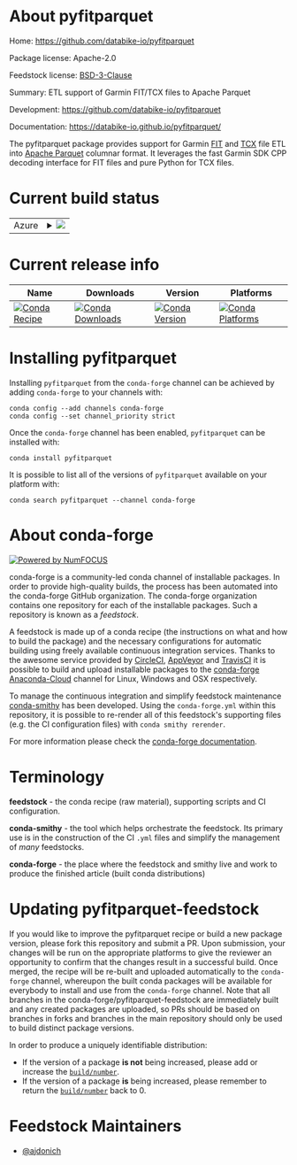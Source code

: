 About pyfitparquet
==================

Home: https://github.com/databike-io/pyfitparquet

Package license: Apache-2.0

Feedstock license: [BSD-3-Clause](https://github.com/conda-forge/pyfitparquet-feedstock/blob/master/LICENSE.txt)

Summary: ETL support of Garmin FIT/TCX files to Apache Parquet

Development: https://github.com/databike-io/pyfitparquet

Documentation: https://databike-io.github.io/pyfitparquet/

The pyfitparquet package provides support for Garmin [FIT](https://developer.garmin.com/fit/overview/) and
[TCX](https://en.wikipedia.org/wiki/Training_Center_XML) file ETL into [Apache Parquet](https://parquet.apache.org/)
columnar format. It leverages the fast Garmin SDK CPP decoding interface for FIT files and pure Python for TCX files.


Current build status
====================


<table>
    
  <tr>
    <td>Azure</td>
    <td>
      <details>
        <summary>
          <a href="https://dev.azure.com/conda-forge/feedstock-builds/_build/latest?definitionId=12085&branchName=master">
            <img src="https://dev.azure.com/conda-forge/feedstock-builds/_apis/build/status/pyfitparquet-feedstock?branchName=master">
          </a>
        </summary>
        <table>
          <thead><tr><th>Variant</th><th>Status</th></tr></thead>
          <tbody><tr>
              <td>linux_64_arrow_cpp3.0.0python3.10.____cpython</td>
              <td>
                <a href="https://dev.azure.com/conda-forge/feedstock-builds/_build/latest?definitionId=12085&branchName=master">
                  <img src="https://dev.azure.com/conda-forge/feedstock-builds/_apis/build/status/pyfitparquet-feedstock?branchName=master&jobName=linux&configuration=linux_64_arrow_cpp3.0.0python3.10.____cpython" alt="variant">
                </a>
              </td>
            </tr><tr>
              <td>linux_64_arrow_cpp3.0.0python3.7.____cpython</td>
              <td>
                <a href="https://dev.azure.com/conda-forge/feedstock-builds/_build/latest?definitionId=12085&branchName=master">
                  <img src="https://dev.azure.com/conda-forge/feedstock-builds/_apis/build/status/pyfitparquet-feedstock?branchName=master&jobName=linux&configuration=linux_64_arrow_cpp3.0.0python3.7.____cpython" alt="variant">
                </a>
              </td>
            </tr><tr>
              <td>linux_64_arrow_cpp3.0.0python3.8.____cpython</td>
              <td>
                <a href="https://dev.azure.com/conda-forge/feedstock-builds/_build/latest?definitionId=12085&branchName=master">
                  <img src="https://dev.azure.com/conda-forge/feedstock-builds/_apis/build/status/pyfitparquet-feedstock?branchName=master&jobName=linux&configuration=linux_64_arrow_cpp3.0.0python3.8.____cpython" alt="variant">
                </a>
              </td>
            </tr><tr>
              <td>linux_64_arrow_cpp3.0.0python3.9.____cpython</td>
              <td>
                <a href="https://dev.azure.com/conda-forge/feedstock-builds/_build/latest?definitionId=12085&branchName=master">
                  <img src="https://dev.azure.com/conda-forge/feedstock-builds/_apis/build/status/pyfitparquet-feedstock?branchName=master&jobName=linux&configuration=linux_64_arrow_cpp3.0.0python3.9.____cpython" alt="variant">
                </a>
              </td>
            </tr><tr>
              <td>linux_64_arrow_cpp4.0.1python3.10.____cpython</td>
              <td>
                <a href="https://dev.azure.com/conda-forge/feedstock-builds/_build/latest?definitionId=12085&branchName=master">
                  <img src="https://dev.azure.com/conda-forge/feedstock-builds/_apis/build/status/pyfitparquet-feedstock?branchName=master&jobName=linux&configuration=linux_64_arrow_cpp4.0.1python3.10.____cpython" alt="variant">
                </a>
              </td>
            </tr><tr>
              <td>linux_64_arrow_cpp4.0.1python3.7.____cpython</td>
              <td>
                <a href="https://dev.azure.com/conda-forge/feedstock-builds/_build/latest?definitionId=12085&branchName=master">
                  <img src="https://dev.azure.com/conda-forge/feedstock-builds/_apis/build/status/pyfitparquet-feedstock?branchName=master&jobName=linux&configuration=linux_64_arrow_cpp4.0.1python3.7.____cpython" alt="variant">
                </a>
              </td>
            </tr><tr>
              <td>linux_64_arrow_cpp4.0.1python3.8.____cpython</td>
              <td>
                <a href="https://dev.azure.com/conda-forge/feedstock-builds/_build/latest?definitionId=12085&branchName=master">
                  <img src="https://dev.azure.com/conda-forge/feedstock-builds/_apis/build/status/pyfitparquet-feedstock?branchName=master&jobName=linux&configuration=linux_64_arrow_cpp4.0.1python3.8.____cpython" alt="variant">
                </a>
              </td>
            </tr><tr>
              <td>linux_64_arrow_cpp4.0.1python3.9.____cpython</td>
              <td>
                <a href="https://dev.azure.com/conda-forge/feedstock-builds/_build/latest?definitionId=12085&branchName=master">
                  <img src="https://dev.azure.com/conda-forge/feedstock-builds/_apis/build/status/pyfitparquet-feedstock?branchName=master&jobName=linux&configuration=linux_64_arrow_cpp4.0.1python3.9.____cpython" alt="variant">
                </a>
              </td>
            </tr><tr>
              <td>linux_64_arrow_cpp5.0.0python3.10.____cpython</td>
              <td>
                <a href="https://dev.azure.com/conda-forge/feedstock-builds/_build/latest?definitionId=12085&branchName=master">
                  <img src="https://dev.azure.com/conda-forge/feedstock-builds/_apis/build/status/pyfitparquet-feedstock?branchName=master&jobName=linux&configuration=linux_64_arrow_cpp5.0.0python3.10.____cpython" alt="variant">
                </a>
              </td>
            </tr><tr>
              <td>linux_64_arrow_cpp5.0.0python3.7.____cpython</td>
              <td>
                <a href="https://dev.azure.com/conda-forge/feedstock-builds/_build/latest?definitionId=12085&branchName=master">
                  <img src="https://dev.azure.com/conda-forge/feedstock-builds/_apis/build/status/pyfitparquet-feedstock?branchName=master&jobName=linux&configuration=linux_64_arrow_cpp5.0.0python3.7.____cpython" alt="variant">
                </a>
              </td>
            </tr><tr>
              <td>linux_64_arrow_cpp5.0.0python3.8.____cpython</td>
              <td>
                <a href="https://dev.azure.com/conda-forge/feedstock-builds/_build/latest?definitionId=12085&branchName=master">
                  <img src="https://dev.azure.com/conda-forge/feedstock-builds/_apis/build/status/pyfitparquet-feedstock?branchName=master&jobName=linux&configuration=linux_64_arrow_cpp5.0.0python3.8.____cpython" alt="variant">
                </a>
              </td>
            </tr><tr>
              <td>linux_64_arrow_cpp5.0.0python3.9.____cpython</td>
              <td>
                <a href="https://dev.azure.com/conda-forge/feedstock-builds/_build/latest?definitionId=12085&branchName=master">
                  <img src="https://dev.azure.com/conda-forge/feedstock-builds/_apis/build/status/pyfitparquet-feedstock?branchName=master&jobName=linux&configuration=linux_64_arrow_cpp5.0.0python3.9.____cpython" alt="variant">
                </a>
              </td>
            </tr><tr>
              <td>osx_64_arrow_cpp3.0.0python3.10.____cpython</td>
              <td>
                <a href="https://dev.azure.com/conda-forge/feedstock-builds/_build/latest?definitionId=12085&branchName=master">
                  <img src="https://dev.azure.com/conda-forge/feedstock-builds/_apis/build/status/pyfitparquet-feedstock?branchName=master&jobName=osx&configuration=osx_64_arrow_cpp3.0.0python3.10.____cpython" alt="variant">
                </a>
              </td>
            </tr><tr>
              <td>osx_64_arrow_cpp3.0.0python3.7.____cpython</td>
              <td>
                <a href="https://dev.azure.com/conda-forge/feedstock-builds/_build/latest?definitionId=12085&branchName=master">
                  <img src="https://dev.azure.com/conda-forge/feedstock-builds/_apis/build/status/pyfitparquet-feedstock?branchName=master&jobName=osx&configuration=osx_64_arrow_cpp3.0.0python3.7.____cpython" alt="variant">
                </a>
              </td>
            </tr><tr>
              <td>osx_64_arrow_cpp3.0.0python3.8.____cpython</td>
              <td>
                <a href="https://dev.azure.com/conda-forge/feedstock-builds/_build/latest?definitionId=12085&branchName=master">
                  <img src="https://dev.azure.com/conda-forge/feedstock-builds/_apis/build/status/pyfitparquet-feedstock?branchName=master&jobName=osx&configuration=osx_64_arrow_cpp3.0.0python3.8.____cpython" alt="variant">
                </a>
              </td>
            </tr><tr>
              <td>osx_64_arrow_cpp3.0.0python3.9.____cpython</td>
              <td>
                <a href="https://dev.azure.com/conda-forge/feedstock-builds/_build/latest?definitionId=12085&branchName=master">
                  <img src="https://dev.azure.com/conda-forge/feedstock-builds/_apis/build/status/pyfitparquet-feedstock?branchName=master&jobName=osx&configuration=osx_64_arrow_cpp3.0.0python3.9.____cpython" alt="variant">
                </a>
              </td>
            </tr><tr>
              <td>osx_64_arrow_cpp4.0.1python3.10.____cpython</td>
              <td>
                <a href="https://dev.azure.com/conda-forge/feedstock-builds/_build/latest?definitionId=12085&branchName=master">
                  <img src="https://dev.azure.com/conda-forge/feedstock-builds/_apis/build/status/pyfitparquet-feedstock?branchName=master&jobName=osx&configuration=osx_64_arrow_cpp4.0.1python3.10.____cpython" alt="variant">
                </a>
              </td>
            </tr><tr>
              <td>osx_64_arrow_cpp4.0.1python3.7.____cpython</td>
              <td>
                <a href="https://dev.azure.com/conda-forge/feedstock-builds/_build/latest?definitionId=12085&branchName=master">
                  <img src="https://dev.azure.com/conda-forge/feedstock-builds/_apis/build/status/pyfitparquet-feedstock?branchName=master&jobName=osx&configuration=osx_64_arrow_cpp4.0.1python3.7.____cpython" alt="variant">
                </a>
              </td>
            </tr><tr>
              <td>osx_64_arrow_cpp4.0.1python3.8.____cpython</td>
              <td>
                <a href="https://dev.azure.com/conda-forge/feedstock-builds/_build/latest?definitionId=12085&branchName=master">
                  <img src="https://dev.azure.com/conda-forge/feedstock-builds/_apis/build/status/pyfitparquet-feedstock?branchName=master&jobName=osx&configuration=osx_64_arrow_cpp4.0.1python3.8.____cpython" alt="variant">
                </a>
              </td>
            </tr><tr>
              <td>osx_64_arrow_cpp4.0.1python3.9.____cpython</td>
              <td>
                <a href="https://dev.azure.com/conda-forge/feedstock-builds/_build/latest?definitionId=12085&branchName=master">
                  <img src="https://dev.azure.com/conda-forge/feedstock-builds/_apis/build/status/pyfitparquet-feedstock?branchName=master&jobName=osx&configuration=osx_64_arrow_cpp4.0.1python3.9.____cpython" alt="variant">
                </a>
              </td>
            </tr><tr>
              <td>osx_64_arrow_cpp5.0.0python3.10.____cpython</td>
              <td>
                <a href="https://dev.azure.com/conda-forge/feedstock-builds/_build/latest?definitionId=12085&branchName=master">
                  <img src="https://dev.azure.com/conda-forge/feedstock-builds/_apis/build/status/pyfitparquet-feedstock?branchName=master&jobName=osx&configuration=osx_64_arrow_cpp5.0.0python3.10.____cpython" alt="variant">
                </a>
              </td>
            </tr><tr>
              <td>osx_64_arrow_cpp5.0.0python3.7.____cpython</td>
              <td>
                <a href="https://dev.azure.com/conda-forge/feedstock-builds/_build/latest?definitionId=12085&branchName=master">
                  <img src="https://dev.azure.com/conda-forge/feedstock-builds/_apis/build/status/pyfitparquet-feedstock?branchName=master&jobName=osx&configuration=osx_64_arrow_cpp5.0.0python3.7.____cpython" alt="variant">
                </a>
              </td>
            </tr><tr>
              <td>osx_64_arrow_cpp5.0.0python3.8.____cpython</td>
              <td>
                <a href="https://dev.azure.com/conda-forge/feedstock-builds/_build/latest?definitionId=12085&branchName=master">
                  <img src="https://dev.azure.com/conda-forge/feedstock-builds/_apis/build/status/pyfitparquet-feedstock?branchName=master&jobName=osx&configuration=osx_64_arrow_cpp5.0.0python3.8.____cpython" alt="variant">
                </a>
              </td>
            </tr><tr>
              <td>osx_64_arrow_cpp5.0.0python3.9.____cpython</td>
              <td>
                <a href="https://dev.azure.com/conda-forge/feedstock-builds/_build/latest?definitionId=12085&branchName=master">
                  <img src="https://dev.azure.com/conda-forge/feedstock-builds/_apis/build/status/pyfitparquet-feedstock?branchName=master&jobName=osx&configuration=osx_64_arrow_cpp5.0.0python3.9.____cpython" alt="variant">
                </a>
              </td>
            </tr>
          </tbody>
        </table>
      </details>
    </td>
  </tr>
</table>

Current release info
====================

| Name | Downloads | Version | Platforms |
| --- | --- | --- | --- |
| [![Conda Recipe](https://img.shields.io/badge/recipe-pyfitparquet-green.svg)](https://anaconda.org/conda-forge/pyfitparquet) | [![Conda Downloads](https://img.shields.io/conda/dn/conda-forge/pyfitparquet.svg)](https://anaconda.org/conda-forge/pyfitparquet) | [![Conda Version](https://img.shields.io/conda/vn/conda-forge/pyfitparquet.svg)](https://anaconda.org/conda-forge/pyfitparquet) | [![Conda Platforms](https://img.shields.io/conda/pn/conda-forge/pyfitparquet.svg)](https://anaconda.org/conda-forge/pyfitparquet) |

Installing pyfitparquet
=======================

Installing `pyfitparquet` from the `conda-forge` channel can be achieved by adding `conda-forge` to your channels with:

```
conda config --add channels conda-forge
conda config --set channel_priority strict
```

Once the `conda-forge` channel has been enabled, `pyfitparquet` can be installed with:

```
conda install pyfitparquet
```

It is possible to list all of the versions of `pyfitparquet` available on your platform with:

```
conda search pyfitparquet --channel conda-forge
```


About conda-forge
=================

[![Powered by
NumFOCUS](https://img.shields.io/badge/powered%20by-NumFOCUS-orange.svg?style=flat&colorA=E1523D&colorB=007D8A)](https://numfocus.org)

conda-forge is a community-led conda channel of installable packages.
In order to provide high-quality builds, the process has been automated into the
conda-forge GitHub organization. The conda-forge organization contains one repository
for each of the installable packages. Such a repository is known as a *feedstock*.

A feedstock is made up of a conda recipe (the instructions on what and how to build
the package) and the necessary configurations for automatic building using freely
available continuous integration services. Thanks to the awesome service provided by
[CircleCI](https://circleci.com/), [AppVeyor](https://www.appveyor.com/)
and [TravisCI](https://travis-ci.com/) it is possible to build and upload installable
packages to the [conda-forge](https://anaconda.org/conda-forge)
[Anaconda-Cloud](https://anaconda.org/) channel for Linux, Windows and OSX respectively.

To manage the continuous integration and simplify feedstock maintenance
[conda-smithy](https://github.com/conda-forge/conda-smithy) has been developed.
Using the ``conda-forge.yml`` within this repository, it is possible to re-render all of
this feedstock's supporting files (e.g. the CI configuration files) with ``conda smithy rerender``.

For more information please check the [conda-forge documentation](https://conda-forge.org/docs/).

Terminology
===========

**feedstock** - the conda recipe (raw material), supporting scripts and CI configuration.

**conda-smithy** - the tool which helps orchestrate the feedstock.
                   Its primary use is in the construction of the CI ``.yml`` files
                   and simplify the management of *many* feedstocks.

**conda-forge** - the place where the feedstock and smithy live and work to
                  produce the finished article (built conda distributions)


Updating pyfitparquet-feedstock
===============================

If you would like to improve the pyfitparquet recipe or build a new
package version, please fork this repository and submit a PR. Upon submission,
your changes will be run on the appropriate platforms to give the reviewer an
opportunity to confirm that the changes result in a successful build. Once
merged, the recipe will be re-built and uploaded automatically to the
`conda-forge` channel, whereupon the built conda packages will be available for
everybody to install and use from the `conda-forge` channel.
Note that all branches in the conda-forge/pyfitparquet-feedstock are
immediately built and any created packages are uploaded, so PRs should be based
on branches in forks and branches in the main repository should only be used to
build distinct package versions.

In order to produce a uniquely identifiable distribution:
 * If the version of a package **is not** being increased, please add or increase
   the [``build/number``](https://docs.conda.io/projects/conda-build/en/latest/resources/define-metadata.html#build-number-and-string).
 * If the version of a package **is** being increased, please remember to return
   the [``build/number``](https://docs.conda.io/projects/conda-build/en/latest/resources/define-metadata.html#build-number-and-string)
   back to 0.

Feedstock Maintainers
=====================

* [@ajdonich](https://github.com/ajdonich/)

